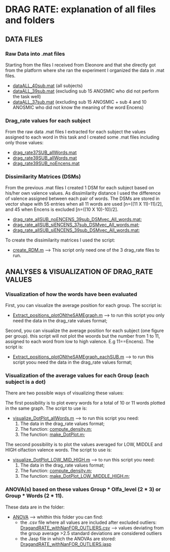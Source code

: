 # DRAG RATE: explanation of all files and folders

## DATA FILES

### Raw Data into .mat files
Starting from the files I received from Eleonore and that she directly got from the platform where she ran the experiment I organized the data in .mat files.

- <ins>dataALL_40sub.mat</ins> (all subjects)
- <ins>dataALL_39sub.mat</ins> (excluding sub 15 ANOSMIC who did not perform the task well)
- <ins>dataALL_37sub.mat</ins> (excluding sub 15 ANOSMIC + sub 4 and 10 ANOSMIC who did not know the meaning of the word Encens)

### Drag_rate values for each subject
From the raw data .mat files I extracted for each subject the values assigned to each word in this task and I created some .mat files including only those values:

- <ins>drag_rate37SUB_allWords.mat</ins>
- <ins>drag_rate39SUB_allWords.mat</ins>
- <ins>drag_rate39SUB_noEncens.mat</ins>

### Dissimilarity Matrices (DSMs)
From the previous .mat files I created 1 DSM for each subject based on his/her own valence values. As dissimilarity distance I used the difference of valence assigned between each pair of words.
The DSMs are stored in vector shape with 55 entries when all 11 words are used [n=((11 X 11)-11)/2], and 45 when Encens is excluded [n=((10 X 10)-10)/2].

- <ins>drag_rate_allSUB_noENCENS_39sub_DSMvec_All_words.mat</ins>;
- <ins>drag_rate_allSUB_siENCENS_37sub_DSMvec_All_words.mat</ins>;
- <ins>drag_rate_allSUB_siENCENS_39sub_DSMvec_All_words.mat</ins>;

To create the dissimilarity matrices I used the script:
- <ins>create_RDM.m</ins>
 --> This script only need one of the 3 drag_rate files to run.

## ANALYSES & VISUALIZATION OF DRAG_RATE VALUES

### Visualization of how the words have been evaluated 

First, you can visualize the average position for each group. The sccript is:
- <ins>Extract_positions_plotONtheSAMEgraph.m</ins> --> to run this script you only need the data in the drag_rate values format;

Second, you can visualize the average position for each subject (one figure per group). 
this script will not plot the woords but the number from 1 to 11, assigned to each word from low to high valence. E.g 11==Encens). The script is:
 - <ins>Extract_positions_plotONtheSAMEgraph_eachSUB.m</ins>  --> to run this script yoou need the data in the drag_rate values format;
 

### Visualization of the average values for each Group (each subject is a dot)
There are two possible ways of visualizing these values:

The first possibility is to plot every words for a total of 10 or 11 words plotted in the same graph. The script to use is:
- <ins>visualize_DotPlot_allWords.m</ins>
     --> to run this script you need:
     1. The data in the drag_rate values format;
     2. The function: <ins>compute_density.m</ins>;
     3. The function: <ins>make_DotPlot.m</ins>;

The second possibility is to plot the values averaged for LOW, MIDDLE and HIGH olfaction valence words. The script to use is:
- <ins>visualize_DotPlot_LOW_MID_HIGH.m</ins>
  --> to run this script you need:
     1. The data in the drag_rate values format;
     2. The function: <ins>compute_density.m</ins>;
     3. The function: <ins>make_DotPlot_LOW_MIDDLE_HIGH.m</ins>;

 ### ANOVA(s) based on these values Group * Olfa_level (2 * 3) or Group * Words (2 * 11).
 These data are in the folder:
 - <ins>ANOVA</ins> --> whithin this folder you can find:
   - the .csv file where all values are included after excluded outliers: <ins>DragandRATE_withNanFOR_OUTLIERS.csv</ins> --> values deviating from the group average >2.5 standard deviations are considered outliers
   - the Jasp file in which the ANOVAs are stored: <ins>DragandRATE_withNanFOR_OUTLIERS.jasp</ins>
   
 
 
